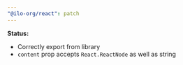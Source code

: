 ```yaml
---
"@ilo-org/react": patch
---
```


**Status:**

- Correctly export from library
- `content` prop accepts `React.ReactNode` as well as string
